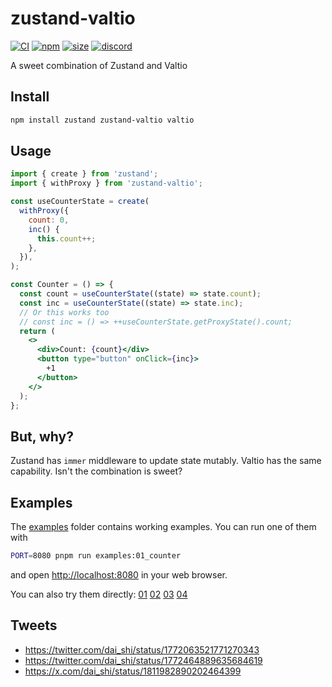 # zustand-valtio

[![CI](https://img.shields.io/github/actions/workflow/status/zustandjs/zustand-valtio/ci.yml?branch=main)](https://github.com/zustandjs/zustand-valtio/actions?query=workflow%3ACI)
[![npm](https://img.shields.io/npm/v/zustand-valtio)](https://www.npmjs.com/package/zustand-valtio)
[![size](https://img.shields.io/bundlephobia/minzip/zustand-valtio)](https://bundlephobia.com/result?p=zustand-valtio)
[![discord](https://img.shields.io/discord/627656437971288081)](https://discord.gg/MrQdmzd)

A sweet combination of Zustand and Valtio

## Install

```bash
npm install zustand zustand-valtio valtio
```

## Usage

```jsx
import { create } from 'zustand';
import { withProxy } from 'zustand-valtio';

const useCounterState = create(
  withProxy({
    count: 0,
    inc() {
      this.count++;
    },
  }),
);

const Counter = () => {
  const count = useCounterState((state) => state.count);
  const inc = useCounterState((state) => state.inc);
  // Or this works too
  // const inc = () => ++useCounterState.getProxyState().count;
  return (
    <>
      <div>Count: {count}</div>
      <button type="button" onClick={inc}>
        +1
      </button>
    </>
  );
};
```

## But, why?

Zustand has `immer` middleware to update state mutably.
Valtio has the same capability. Isn't the combination is sweet?

## Examples

The [examples](examples) folder contains working examples.
You can run one of them with

```bash
PORT=8080 pnpm run examples:01_counter
```

and open <http://localhost:8080> in your web browser.

You can also try them directly:
[01](https://stackblitz.com/github/zustandjs/zustand-valtio/tree/main/examples/01_counter)
[02](https://stackblitz.com/github/zustandjs/zustand-valtio/tree/main/examples/02_methods)
[03](https://stackblitz.com/github/zustandjs/zustand-valtio/tree/main/examples/03_middleware)
[04](https://stackblitz.com/github/zustandjs/zustand-valtio/tree/main/examples/04_slices)

## Tweets

- https://twitter.com/dai_shi/status/1772063521771270343
- https://twitter.com/dai_shi/status/1772464889635684619
- https://x.com/dai_shi/status/1811982890202464399

